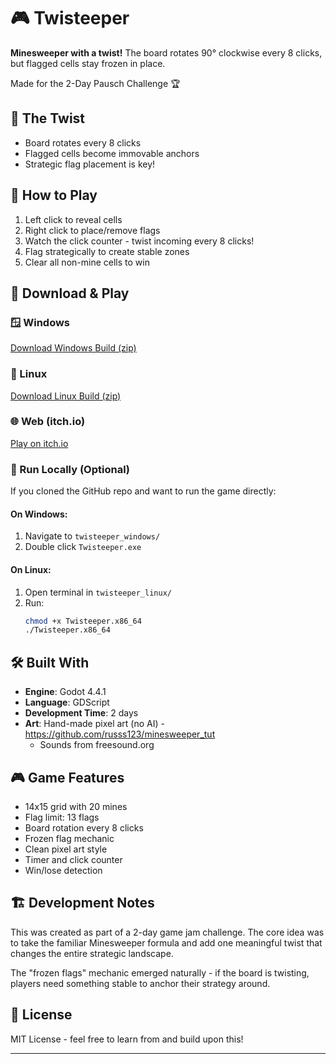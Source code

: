 # 🎮 Twisteeper

**Minesweeper with a twist!** The board rotates 90° clockwise every 8 clicks, but flagged cells stay frozen in place.

Made for the 2-Day Pausch Challenge 🏆

## 🌟 The Twist

- Board rotates every 8 clicks
- Flagged cells become immovable anchors
- Strategic flag placement is key!

## 🎯 How to Play

1. Left click to reveal cells
2. Right click to place/remove flags
3. Watch the click counter - twist incoming every 8 clicks!
4. Flag strategically to create stable zones
5. Clear all non-mine cells to win

## 🚀 Download & Play

### 🪟 Windows
[Download Windows Build (zip)](https://github.com/GurKalra/twisteeper/releases/latest)

### 🐧 Linux  
[Download Linux Build (zip)](https://github.com/GurKalra/twisteeper/releases/latest)

### 🌐 Web (itch.io)
[Play on itch.io](https://gurgames.itch.io/twisteeper)

### 🧰 Run Locally (Optional)

If you cloned the GitHub repo and want to run the game directly:

#### On Windows:
1. Navigate to `twisteeper_windows/`
2. Double click `Twisteeper.exe`

#### On Linux:
1. Open terminal in `twisteeper_linux/`
2. Run:  
   ```bash
   chmod +x Twisteeper.x86_64
   ./Twisteeper.x86_64


## 🛠️ Built With

- **Engine**: Godot 4.4.1
- **Language**: GDScript
- **Development Time**: 2 days
- **Art**: Hand-made pixel art (no AI)
  -https://github.com/russs123/minesweeper_tut
  - Sounds from freesound.org


## 🎮 Game Features

- 14x15 grid with 20 mines
- Flag limit: 13 flags
- Board rotation every 8 clicks
- Frozen flag mechanic
- Clean pixel art style
- Timer and click counter
- Win/lose detection

## 🏗️ Development Notes

This was created as part of a 2-day game jam challenge. The core idea was to take the familiar Minesweeper formula and add one meaningful twist that changes the entire strategic landscape.

The "frozen flags" mechanic emerged naturally - if the board is twisting, players need something stable to anchor their strategy around.


## 📄 License

MIT License - feel free to learn from and build upon this!

---

